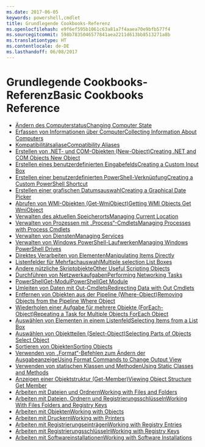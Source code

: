 ```yaml
---
ms.date: 2017-06-05
keywords: powershell,cmdlet
title: Grundlegende Cookbooks-Referenz
ms.openlocfilehash: e9f6ef595b1061c63a81a7f4aaea70e9bfb577f4
ms.sourcegitcommit: 598b7835046577841aea2211d613bb8513271a8b
ms.translationtype: HT
ms.contentlocale: de-DE
ms.lasthandoff: 06/08/2017
---
```

#  <a name="basic-cookbooks-reference"></a><span data-ttu-id="761d0-103">Grundlegende Cookbooks-Referenz</span><span class="sxs-lookup"><span data-stu-id="761d0-103">Basic Cookbooks Reference</span></span>

-  [<span data-ttu-id="761d0-104">Ändern des Computerstatus</span><span class="sxs-lookup"><span data-stu-id="761d0-104">Changing Computer State</span></span>](Changing-Computer-State.md)
-  [<span data-ttu-id="761d0-105">Erfassen von Informationen über Computer</span><span class="sxs-lookup"><span data-stu-id="761d0-105">Collecting Information About Computers</span></span>](Collecting-Information-About-Computers.md)
-  [<span data-ttu-id="761d0-106">Kompatibilitätsaliase</span><span class="sxs-lookup"><span data-stu-id="761d0-106">Compatibility Aliases</span></span>](Appendix-1---Compatibility-Aliases.md)
-  [<span data-ttu-id="761d0-107">Erstellen von .NET- und COM-Objekten (New-Object)</span><span class="sxs-lookup"><span data-stu-id="761d0-107">Creating .NET and COM Objects  New Object </span></span>](Creating-.NET-and-COM-Objects--New-Object-.md)
-  [<span data-ttu-id="761d0-108">Erstellen eines benutzerdefinierten Eingabefelds</span><span class="sxs-lookup"><span data-stu-id="761d0-108">Creating a Custom Input Box</span></span>](Creating-a-Custom-Input-Box.md)
-  [<span data-ttu-id="761d0-109">Erstellen einer benutzerdefinierten PowerShell-Verknüpfung</span><span class="sxs-lookup"><span data-stu-id="761d0-109">Creating a Custom PowerShell Shortcut</span></span>](Appendix-2---Creating-a-Custom-PowerShell-Shortcut.md)
-  [<span data-ttu-id="761d0-110">Erstellen einer grafischen Datumsauswahl</span><span class="sxs-lookup"><span data-stu-id="761d0-110">Creating a Graphical Date Picker</span></span>](Creating-a-Graphical-Date-Picker.md)
-  [<span data-ttu-id="761d0-111">Abrufen von WMI-Objekten (Get-WmiObject)</span><span class="sxs-lookup"><span data-stu-id="761d0-111">Getting WMI Objects  Get WmiObject </span></span>](Getting-WMI-Objects--Get-WmiObject-.md)
-  [<span data-ttu-id="761d0-112">Verwalten des aktuellen Speicherorts</span><span class="sxs-lookup"><span data-stu-id="761d0-112">Managing Current Location</span></span>](Managing-Current-Location.md)
-  [<span data-ttu-id="761d0-113">Verwalten von Prozessen mit „Process“-Cmdlets</span><span class="sxs-lookup"><span data-stu-id="761d0-113">Managing Processes with Process Cmdlets</span></span>](Managing-Processes-with-Process-Cmdlets.md)
-  [<span data-ttu-id="761d0-114">Verwalten von Diensten</span><span class="sxs-lookup"><span data-stu-id="761d0-114">Managing Services</span></span>](Managing-Services.md)
-  [<span data-ttu-id="761d0-115">Verwalten von Windows PowerShell-Laufwerken</span><span class="sxs-lookup"><span data-stu-id="761d0-115">Managing Windows PowerShell Drives</span></span>](Managing-Windows-PowerShell-Drives.md)
-  [<span data-ttu-id="761d0-116">Direktes Verarbeiten von Elementen</span><span class="sxs-lookup"><span data-stu-id="761d0-116">Manipulating Items Directly</span></span>](Manipulating-Items-Directly.md)
-  [<span data-ttu-id="761d0-117">Listenfelder für Mehrfachauswahl</span><span class="sxs-lookup"><span data-stu-id="761d0-117">Multiple selection List Boxes</span></span>](Multiple-selection-List-Boxes.md)
-  [<span data-ttu-id="761d0-118">Andere nützliche Skriptobjekte</span><span class="sxs-lookup"><span data-stu-id="761d0-118">Other Useful Scripting Objects</span></span>](Other-Useful-Scripting-Objects.md)
-  [<span data-ttu-id="761d0-119">Durchführen von Netzwerkaufgaben</span><span class="sxs-lookup"><span data-stu-id="761d0-119">Performing Networking Tasks</span></span>](Performing-Networking-Tasks.md)
-  [<span data-ttu-id="761d0-120">PowerShellGet-Modul</span><span class="sxs-lookup"><span data-stu-id="761d0-120">PowerShellGet Module</span></span>](PowerShellGet-Module.md)
-  [<span data-ttu-id="761d0-121">Umleiten von Daten mit Out-Cmdlets</span><span class="sxs-lookup"><span data-stu-id="761d0-121">Redirecting Data with Out   Cmdlets</span></span>](Redirecting-Data-with-Out---Cmdlets.md)
-  [<span data-ttu-id="761d0-122">Entfernen von Objekten aus der Pipeline (Where-Object)</span><span class="sxs-lookup"><span data-stu-id="761d0-122">Removing Objects from the Pipeline  Where Object </span></span>](Removing-Objects-from-the-Pipeline--Where-Object-.md)
-  [<span data-ttu-id="761d0-123">Wiederholen einer Aufgabe für mehrere Objekte (ForEach-Object)</span><span class="sxs-lookup"><span data-stu-id="761d0-123">Repeating a Task for Multiple Objects  ForEach Object </span></span>](Repeating-a-Task-for-Multiple-Objects--ForEach-Object-.md)
-  [<span data-ttu-id="761d0-124">Auswählen von Elementen in einem Listenfeld</span><span class="sxs-lookup"><span data-stu-id="761d0-124">Selecting Items from a List Box</span></span>](Selecting-Items-from-a-List-Box.md)
-  [<span data-ttu-id="761d0-125">Auswählen von Objektteilen (Select-Object)</span><span class="sxs-lookup"><span data-stu-id="761d0-125">Selecting Parts of Objects  Select Object </span></span>](Selecting-Parts-of-Objects--Select-Object-.md)
-  [<span data-ttu-id="761d0-126">Sortieren von Objekten</span><span class="sxs-lookup"><span data-stu-id="761d0-126">Sorting Objects</span></span>](Sorting-Objects.md)
-  [<span data-ttu-id="761d0-127">Verwenden von „Format“-Befehlen zum Ändern der Ausgabeanzeige</span><span class="sxs-lookup"><span data-stu-id="761d0-127">Using Format Commands to Change Output View</span></span>](Using-Format-Commands-to-Change-Output-View.md)
-  [<span data-ttu-id="761d0-128">Verwenden von statischen Klassen und Methoden</span><span class="sxs-lookup"><span data-stu-id="761d0-128">Using Static Classes and Methods</span></span>](Using-Static-Classes-and-Methods.md)
-  [<span data-ttu-id="761d0-129">Anzeigen einer Objektstruktur (Get-Member)</span><span class="sxs-lookup"><span data-stu-id="761d0-129">Viewing Object Structure  Get Member </span></span>](Viewing-Object-Structure--Get-Member-.md)
-  [<span data-ttu-id="761d0-130">Arbeiten mit Dateien und Ordnern</span><span class="sxs-lookup"><span data-stu-id="761d0-130">Working with Files and Folders</span></span>](Working-with-Files-and-Folders.md)
-  [<span data-ttu-id="761d0-131">Arbeiten mit Dateien, Ordnern und Registrierungsschlüsseln</span><span class="sxs-lookup"><span data-stu-id="761d0-131">Working With Files Folders and Registry Keys</span></span>](Working-With-Files-Folders-and-Registry-Keys.md)
-  [<span data-ttu-id="761d0-132">Arbeiten mit Objekten</span><span class="sxs-lookup"><span data-stu-id="761d0-132">Working with Objects</span></span>](Working-with-Objects.md)
-  [<span data-ttu-id="761d0-133">Arbeiten mit Druckern</span><span class="sxs-lookup"><span data-stu-id="761d0-133">Working with Printers</span></span>](Working-with-Printers.md)
-  [<span data-ttu-id="761d0-134">Arbeiten mit Registrierungseinträgen</span><span class="sxs-lookup"><span data-stu-id="761d0-134">Working with Registry Entries</span></span>](Working-with-Registry-Entries.md)
-  [<span data-ttu-id="761d0-135">Arbeiten mit Registrierungsschlüsseln</span><span class="sxs-lookup"><span data-stu-id="761d0-135">Working with Registry Keys</span></span>](Working-with-Registry-Keys.md)
-  [<span data-ttu-id="761d0-136">Arbeiten mit Softwareinstallationen</span><span class="sxs-lookup"><span data-stu-id="761d0-136">Working with Software Installations</span></span>](Working-with-Software-Installations.md)

